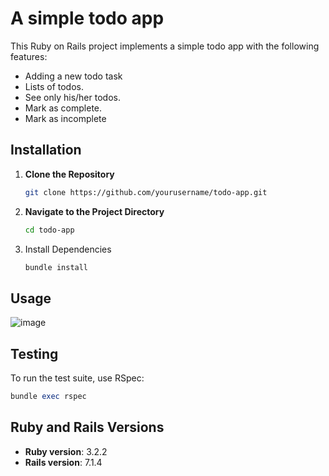# A simple todo app

This Ruby on Rails project implements a simple todo app with the following features:

* Adding a new todo task
* Lists of todos.
* See only his/her todos.
* Mark as complete.
* Mark as incomplete

## Installation

1. **Clone the Repository**

   ```bash
   git clone https://github.com/yourusername/todo-app.git

2. **Navigate to the Project Directory**

   ```bash
   cd todo-app

3. Install Dependencies
   ```bash
   bundle install

## Usage

![image](https://github.com/user-attachments/assets/a4f2b778-de93-43ed-85a6-b163794335d1)

## Testing

To run the test suite, use RSpec:
```ruby
bundle exec rspec
```


## Ruby and Rails Versions

* **Ruby version**: 3.2.2
* **Rails version**: 7.1.4
